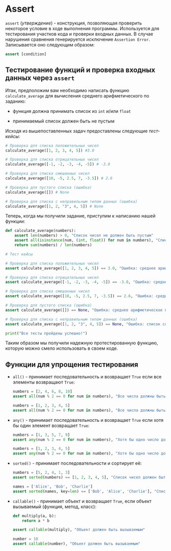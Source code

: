 
# Assert 

`assert` (*утверждение*) - конструкция, позволяющая проверить некоторое условие в ходе выполнения программы. Используется для тестирования участков кода и проверки входных данных. В случае нарушения сравнения генерируется исключение `Assertion Error`. Записывается оно следующим образом:

```python
assert [condition]
```

## Тестирование функций и проверка входных данных через `assert`

Итак, предположим вам необходимо написать функцию  `calculate_average` для вычисления среднего арифметического по заданию:

- функция должна принимать список из `int` и/или `float`

- принимаемый список должен быть не пустым

Исходя из вышепоставленных задач предоставлены следующие *тест-кейсы*:

```python
# Проверка для списка положительных чисел
calculate_average([1, 2, 3, 4, 5]) #3.0

# Проверка для списка отрицательных чисел
calculate_average([-1, -2, -3, -4, -5]) # -3.0

# Проверка для списка смешанных чисел
calculate_average([10, -5, 2.5, 7, -3.5]) # 2.6

# Проверка для пустого списка (ошибка)
calculate_average([]) # None 

# Проверка для списка с неправильным типом данных (ошибка)
calculate_average([1, 2, "3", 4, 5]) # None
```

Теперь, когда мы получили задание, приступим к написанию нашей функции:

```python
def calculate_average(numbers):
    assert len(numbers) > 0, "Список чисел не должен быть пустым"
    assert all(isinstance(num, (int, float)) for num in numbers), "Список должен содержать только числа"
    return sum(numbers) / len(numbers)

# Тест кейсы

# Проверка для списка положительных чисел
assert calculate_average([1, 2, 3, 4, 5]) == 3.0, "Ошибка: среднее арифметическое чисел [1, 2, 3, 4, 5] должно быть равно 3.0"

# Проверка для списка отрицательных чисел
assert calculate_average([-1, -2, -3, -4, -5]) == -3.0, "Ошибка: среднее арифметическое чисел [-1, -2, -3, -4, -5] должно быть равно -3.0"

# Проверка для списка смешанных чисел
assert calculate_average([10, -5, 2.5, 7, -3.5]) == 2.6, "Ошибка: среднее арифметическое чисел [10, -5, 2.5, 7, -3.5] должно быть равно 2.6"

# Проверка для пустого списка (ошибка)
assert calculate_average([]) == None, "Ошибка: среднее арифметическое пустого списка должно быть None"

# Проверка для списка с неправильным типом данных (ошибка)
assert calculate_average([1, 2, "3", 4, 5]) == None, "Ошибка: список содержит неправильный тип данных"

print("Все тесты пройдены успешно!")
```

Таким образом мы получили надежную протестированную функцию, которую можно смело использовать в своем коде.

## Функции для упрощения тестирования

- `all()` - принимает последовательность и возвращает `True` если все элементы возвращают `True`:

    ```python
    numbers = [2, 4, 6, 8, 10]
    assert all(num % 2 == 0 for num in numbers), "Все числа должны быть четными"

    numbers = [1, 2, 3, 4, 5]
    assert all(num % 2 == 0 for num in numbers), "Все числа должны быть четными"
    ```

- `any()` - принимает последовательность и возвращает `True` если хотя бы один элемент возвращает `True`:

    ```python
    numbers = [1, 3, 5, 7, 9]
    assert any(num % 2 == 0 for num in numbers), "Хотя бы одно число должно быть четным"

    numbers = [1, 2, 3, 4, 5]
    assert any(num % 2 == 0 for num in numbers), "Хотя бы одно число должно быть четным"
    ```

- `sorted()` - принимает последовательности и сортирует её:

    ```python
    numbers = [5, 2, 4, 1, 3]
    assert sorted(numbers) == [1, 2, 3, 4, 5], "Список чисел должен быть отсортирован"

    names = ['Alice', 'Bob', 'Charlie']
    assert sorted(names, key=len) == ['Bob', 'Alice', 'Charlie'], "Список имен должен быть отсортирован по длине"
    ```

- `callable()` - принимает объект и возвращает `True`, если объект вызываемый (функция, метод, класс):

    ```python
    def multiply(a, b):
        return a * b

    assert callable(multiply), "Объект должен быть вызываемым"

    number = 10
    assert callable(number), "Объект должен быть вызываемым"
    ```